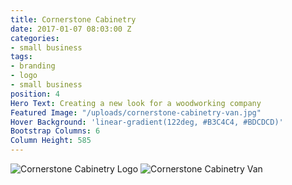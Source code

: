 ```yaml
---
title: Cornerstone Cabinetry
date: 2017-01-07 08:03:00 Z
categories:
- small business
tags:
- branding
- logo
- small business
position: 4
Hero Text: Creating a new look for a woodworking company
Featured Image: "/uploads/cornerstone-cabinetry-van.jpg"
Hover Background: 'linear-gradient(122deg, #B3C4C4, #BDCDCD)'
Bootstrap Columns: 6
Column Height: 585
---
```


![Cornerstone Cabinetry Logo](/uploads/cornerstone-cabinetry-logo.jpg)
![Cornerstone Cabinetry Van](/uploads/cornerstone-cabinetry-van.jpg)